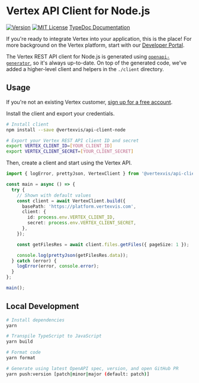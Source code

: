 # Vertex API Client for Node.js

[![Version](https://img.shields.io/npm/v/@vertexvis/api-client-node.svg)](https://www.npmjs.com/package/@vertexvis/api-client-node)
[![MIT License](https://img.shields.io/github/license/vertexvis/vertex-api-client-node)](https://github.com/Vertexvis/vertex-api-client-node/blob/main/LICENSE)
[TypeDoc Documentation](https://vertexvis.github.io/vertex-api-client-node/)

If you're ready to integrate Vertex into your application, this is the place! For more background on the Vertex platform, start with our [Developer Portal](https://developer.vertexvis.com/).

The Vertex REST API client for Node.js is generated using [`openapi-generator`](https://github.com/OpenAPITools/openapi-generator), so it's always up-to-date. On top of the generated code, we've added a higher-level client and helpers in the `./client` directory.

## Usage

If you're not an existing Vertex customer, [sign up for a free account](https://aws.amazon.com/marketplace/pp/B08PP264Z1?stl=true).

Install the client and export your credentials.

```bash
# Install client
npm install --save @vertexvis/api-client-node

# Export your Vertex REST API client ID and secret
export VERTEX_CLIENT_ID=[YOUR_CLIENT_ID]
export VERTEX_CLIENT_SECRET=[YOUR_CLIENT_SECRET]
```

Then, create a client and start using the Vertex API.

```ts
import { logError, prettyJson, VertexClient } from '@vertexvis/api-client-node';

const main = async () => {
  try {
    // Shown with default values
    const client = await VertexClient.build({
      basePath: 'https://platform.vertexvis.com',
      client: {
        id: process.env.VERTEX_CLIENT_ID,
        secret: process.env.VERTEX_CLIENT_SECRET,
      },
    });

    const getFilesRes = await client.files.getFiles({ pageSize: 1 });

    console.log(prettyJson(getFilesRes.data));
  } catch (error) {
    logError(error, console.error);
  }
};

main();
```

## Local Development

```bash
# Install dependencies
yarn

# Transpile TypeScript to JavaScript
yarn build

# Format code
yarn format

# Generate using latest OpenAPI spec, version, and open GitHub PR
yarn push:version [patch|minor|major (default: patch)]
```
